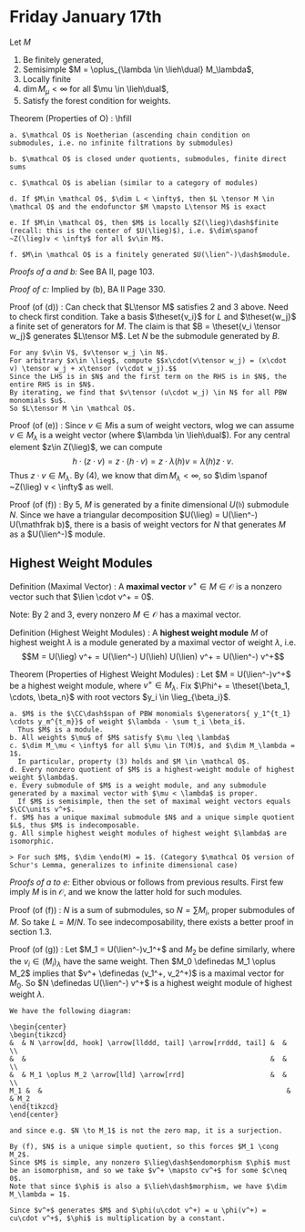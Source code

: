 # Friday January 17th

Let $M$ 

1. Be finitely generated, 
2. Semisimple $M = \oplus_{\lambda \in \lieh\dual} M_\lambda$, 
3. Locally finite 
4. $\dim M_\mu < \infty$ for all $\mu \in \lieh\dual$,
5. Satisfy the forest condition for weights.

Theorem (Properties of O)
: \hfill

    a. $\mathcal O$ is Noetherian (ascending chain condition on submodules, i.e. no infinite filtrations by submodules)
    
    b. $\mathcal O$ is closed under quotients, submodules, finite direct sums
    
    c. $\mathcal O$ is abelian (similar to a category of modules)
    
    d. If $M\in \mathcal O$, $\dim L < \infty$, then $L \tensor M \in \mathcal O$ and the endofunctor $M \mapsto L\tensor M$ is exact
    
    e. If $M\in \mathcal O$, then $M$ is locally $Z(\lieg)\dash$finite (recall: this is the center of $U(\lieg)$), i.e. $\dim\spanof ~Z(\lieg)v < \infty$ for all $v\in M$.

    f. $M\in \mathcal O$ is a finitely generated $U(\lien^-)\dash$module.

*Proofs of a and b:*
See BA II, page 103.

*Proof of c:*
Implied by (b), BA II Page 330.

Proof (of (d))
:   Can check that $L\tensor M$ satisfies 2 and 3 above.
    Need to check first condition.
    Take a basis $\theset{v_i}$ for $L$ and $\theset{w_j}$ a finite set of generators for $M$.
    The claim is that $B = \theset{v_i \tensor w_j}$ generates $L\tensor M$.
    Let $N$ be the submodule generated by $B$.

    For any $v\in V$, $v\tensor w_j \in N$.
    For arbitrary $x\in \lieg$, compute $$x\cdot(v\tensor w_j) = (x\cdot v) \tensor w_j + x\tensor (v\cdot w_j).$$
    Since the LHS is in $N$ and the first term on the RHS is in $N$, the entire RHS is in $N$.
    By iterating, we find that $v\tensor (u\cdot w_j) \in N$ for all PBW monomials $u$.
    So $L\tensor M \in \mathcal O$.


Proof (of (e))
: Since $v\in M$is a sum of weight vectors, wlog we can assume $v \in M_\lambda$ is a weight vector (where $\lambda \in \lieh\dual$).
  For any central element $z\in Z(\lieg)$, we can compute $$h\cdot(z\cdot v) = z \cdot (h\cdot v) = z \cdot \lambda(h) v = \lambda(h)z \cdot v.$$ 
  Thus $z\cdot v\in M_\lambda$.
  By (4), we know that $\dim M_\lambda < \infty$, so $\dim \spanof ~Z(\lieg) v < \infty$ as well.

Proof (of (f))
: By 5, $M$ is generated by a finite dimensional $U(\mathfrak b)$ submodule $N$.
  Since we have a triangular decomposition $U(\lieg) = U(\lien^-) U(\mathfrak b)$, there is a basis of weight vectors for $N$ that generates $M$ as a $U(\lien^-)$ module.

## Highest Weight Modules

Definition (Maximal Vector)
: A **maximal vector** $v^+ \in M \in \mathcal O$ is a nonzero vector such that $\lien \cdot v^+ = 0$.

Note: By 2 and 3, every nonzero $M\in \mathcal O$ has a maximal vector.

Definition (Highest Weight Modules)
: A **highest weight module** $M$ of highest weight $\lambda$ is a module generated by a maximal vector of weight $\lambda$, i.e. 
$$M = U(\lieg) v^+ = U(\lien^-) U(\lieh) U(\lien) v^+ = U(\lien^-) v^+$$

Theorem (Properties of Highest Weight Modules)
:   Let $M = U(\lien^-)v^+$ be a highest weight module, where $v^+ \in M_\lambda$.
    Fix $\Phi^+ = \theset{\beta_1, \cdots, \beta_n}$ with root vectors $y_i \in \lieg_{\beta_i}$.

    a. $M$ is the $\CC\dash$span of PBW monomials $\generators{ y_1^{t_1} \cdots y_m^{t_m}}$ of weight $\lambda - \sum t_i \beta_i$.
      Thus $M$ is a module.
    b. All weights $\mu$ of $M$ satisfy $\mu \leq \lambda$
    c. $\dim M_\mu < \infty$ for all $\mu \in T(M)$, and $\dim M_\lambda = 1$.
      In particular, property (3) holds and $M \in \mathcal O$.
    d. Every nonzero quotient of $M$ is a highest-weight module of highest weight $\lambda$.
    e. Every submodule of $M$ is a weight module, and any submodule generated by a maximal vector with $\mu < \lambda$ is proper.
      If $M$ is semisimple, then the set of maximal weight vectors equals $\CC\units v^+$.
    f. $M$ has a unique maximal submodule $N$ and a unique simple quotient $L$, thus $M$ is indecomposable.
    g. All simple highest weight modules of highest weight $\lambda$ are isomorphic.
    
    > For such $M$, $\dim \endo(M) = 1$. (Category $\mathcal O$ version of Schur's Lemma, generalizes to infinite dimensional case)
  
*Proofs of a to e:*
Either obvious or follows from previous results.
First few imply $M$ is in $\mathcal O$, and we know the latter hold for such modules.

Proof (of (f))
: $N$ is a sum of submodules, so $N = \sum M_i$, proper submodules of $M$.
  So take $L = M/N$.
  To see indecomposability, there exists a better proof in section 1.3.

Proof (of (g))
:   Let $M_1 = U(\lien^-)v_1^+$ and $M_2$ be define similarly, where the $v_i \in (M_i)_\lambda$ have the same weight.
    Then $M_0 \definedas M_1 \oplus M_2$ implies that $v^+ \definedas (v_1^+, v_2^+)$ is a maximal vector for $M_0$.
    So $N \definedas U(\lien^-) v^+$ is a highest weight module of highest weight $\lambda$.

    We have the following diagram:

    \begin{center}
    \begin{tikzcd}
    &  & N \arrow[dd, hook] \arrow[llddd, tail] \arrow[rrddd, tail] &  &     \\
    &  &                                                            &  &     \\
    &  & M_1 \oplus M_2 \arrow[lld] \arrow[rrd]                     &  &     \\
    M_1 &  &                                                            &  & M_2
    \end{tikzcd}
    \end{center}

    and since e.g. $N \to M_1$ is not the zero map, it is a surjection.

    By (f), $N$ is a unique simple quotient, so this forces $M_1 \cong M_2$.
    Since $M$ is simple, any nonzero $\lieg\dash$endomorphism $\phi$ must be an isomorphism, and so we take $v^+ \mapsto cv^+$ for some $c\neq 0$.
    Note that since $\phi$ is also a $\lieh\dash$morphism, we have $\dim M_\lambda = 1$.

    Since $v^+$ generates $M$ and $\phi(u\cdot v^+) = u \phi(v^+) = cu\cdot v^+$, $\phi$ is multiplication by a constant.
